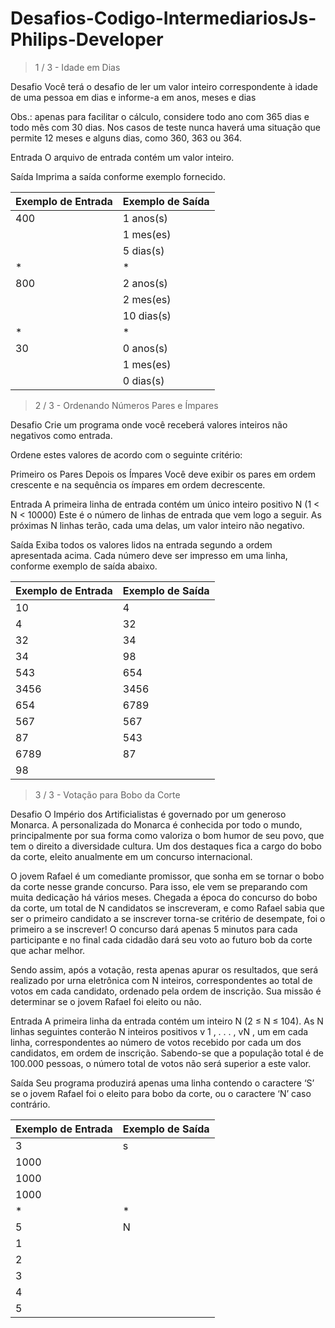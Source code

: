 # Desafios-Codigo-IntermediariosJs-Philips-Developer
> 1 / 3 - Idade em Dias

Desafio
Você terá o desafio de ler um valor inteiro correspondente à idade de uma pessoa em dias e informe-a em anos, meses e dias

Obs.: apenas para facilitar o cálculo, considere todo ano com 365 dias e todo mês com 30 dias. Nos casos de teste nunca haverá uma situação que permite 12 meses e alguns dias, como 360, 363 ou 364. 

Entrada
O arquivo de entrada contém um valor inteiro.

Saída
Imprima a saída conforme exemplo fornecido.

| Exemplo de Entrada | Exemplo de Saída |
| --- | --- |
| 400 | 1 anos(s) |
|  | 1 mes(es) |
|  | 5 dias(s) |
| * | * |
| 800 | 2 anos(s) |
|  | 2 mes(es) |
|  | 10 dias(s) |
| * | * |
| 30 | 0 anos(s) |
|  | 1 mes(es) |
|  | 0 dias(s) |

> 2 / 3 - Ordenando Números Pares e Ímpares

Desafio
Crie um programa onde você receberá valores inteiros não negativos como entrada.

Ordene estes valores de acordo com o seguinte critério:

Primeiro os Pares
Depois os Ímpares
Você deve exibir os pares em ordem crescente e na sequência os ímpares em ordem decrescente.

Entrada
A primeira linha de entrada contém um único inteiro positivo N (1 < N < 10000) Este é o número de linhas de entrada que vem logo a seguir. As próximas N linhas terão, cada uma delas, um valor inteiro não negativo.

Saída
Exiba todos os valores lidos na entrada segundo a ordem apresentada acima. Cada número deve ser impresso em uma linha, conforme exemplo de saída abaixo.

| Exemplo de Entrada | Exemplo de Saída |
| --- | --- |
| 10 | 4 |
| 4 | 32 |
| 32 |34 |
| 34 | 98 |
| 543 | 654 |
| 3456 | 3456 |
| 654 | 6789 |
| 567 | 567 |
| 87 | 543 |
| 6789 | 87 |
| 98 |  |


> 3 / 3 - Votação para Bobo da Corte
 
Desafio
O Império dos Artificialistas é governado por um generoso Monarca. A personalizada do Monarca é conhecida por todo o mundo, principalmente por sua forma como valoriza o bom humor de seu povo, que tem o direito a diversidade cultura. Um dos destaques fica a cargo do bobo da corte, eleito anualmente em um concurso internacional.

O jovem Rafael é um comediante promissor, que sonha em se tornar o bobo da corte nesse grande concurso. Para isso, ele vem se preparando com muita dedicação há vários meses. Chegada a época do concurso do bobo da corte, um total de N candidatos se inscreveram, e como Rafael sabia que ser o primeiro candidato a se inscrever torna-se critério de desempate, foi o primeiro a se inscrever! O concurso dará apenas 5 minutos para cada participante e no final cada cidadão dará seu voto ao futuro bob da corte que achar melhor.

Sendo assim, após a votação, resta apenas apurar os resultados, que será realizado por urna eletrônica com N inteiros, correspondentes ao total de votos em cada candidato, ordenado pela ordem de inscrição. Sua missão é determinar se o jovem Rafael foi eleito ou não.

Entrada
A primeira linha da entrada contém um inteiro N (2 ≤ N ≤ 104). As N linhas seguintes conterão N inteiros positivos v 1 , . . . , vN , um em cada linha, correspondentes ao número de votos recebido por cada um dos candidatos, em ordem de inscrição. Sabendo-se que a população total é de 100.000 pessoas, o número total de votos não será superior a este valor.

Saída
Seu programa produzirá apenas uma linha contendo o caractere ‘S’ se o jovem Rafael foi o eleito para bobo da corte, ou o caractere ‘N’ caso contrário.

 | Exemplo de Entrada | Exemplo de Saída |
| --- | --- |
| 3 | s |
| 1000 |  |
| 1000 |  |
| 1000 |  |
| * | * |
| 5 | N |
| 1 |  |
| 2 |  |
| 3 |  |
| 4 |  |
| 5 |  |

